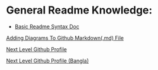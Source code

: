 # General Readme Knowledge:
- [Basic Readme Syntax Doc](https://www.markdownguide.org/basic-syntax/)

[Adding Diagrams To Github Markdown(.md) File](https://www.freecodecamp.org/news/how-to-add-diagrams-to-github-readme/)

[Next Level Github Profile](https://youtu.be/G-EGDH50hGE)

[Next Level Github Profile (Bangla)](https://youtu.be/5MJq-1lprlU)